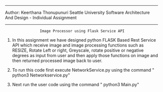************************************************
Author: Keerthana Thonupunuri
Seattle University
Software Architecture And Design - Individual Assignment
************************************************
                    Image Processor using Flask Service API

1. In this assignment we have designed python FLASK Based Rest Service API which receive image and image processing functions such as RESIZE, Rotate Left or right, Greyscale, rotate positive or negative degrees as input from user and then apply those functions on image and then returned processed image back to user.

2. To run this code first execute NetworkService.py using the command " python3 Networkservice.py"

3. Next run the user code using the command " python3 Main.py" 
